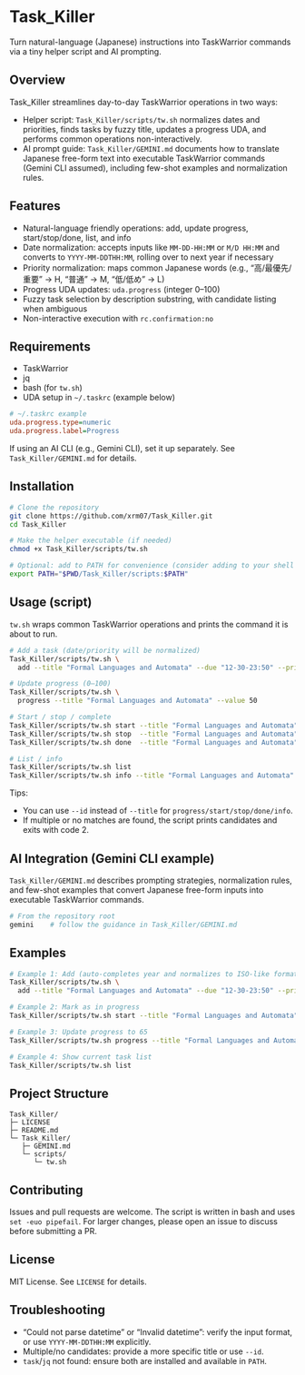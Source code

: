 # Task_Killer

Turn natural-language (Japanese) instructions into TaskWarrior commands via a tiny helper script and AI prompting.

## Overview

Task_Killer streamlines day-to-day TaskWarrior operations in two ways:

- Helper script: `Task_Killer/scripts/tw.sh` normalizes dates and priorities, finds tasks by fuzzy title, updates a progress UDA, and performs common operations non-interactively.
- AI prompt guide: `Task_Killer/GEMINI.md` documents how to translate Japanese free-form text into executable TaskWarrior commands (Gemini CLI assumed), including few-shot examples and normalization rules.

## Features

- Natural-language friendly operations: add, update progress, start/stop/done, list, and info
- Date normalization: accepts inputs like `MM-DD-HH:MM` or `M/D HH:MM` and converts to `YYYY-MM-DDTHH:MM`, rolling over to next year if necessary
- Priority normalization: maps common Japanese words (e.g., “高/最優先/重要” → H, “普通” → M, “低/低め” → L)
- Progress UDA updates: `uda.progress` (integer 0–100)
- Fuzzy task selection by description substring, with candidate listing when ambiguous
- Non-interactive execution with `rc.confirmation:no`

## Requirements

- TaskWarrior
- jq
- bash (for `tw.sh`)
- UDA setup in `~/.taskrc` (example below)

```ini
# ~/.taskrc example
uda.progress.type=numeric
uda.progress.label=Progress
```

If using an AI CLI (e.g., Gemini CLI), set it up separately. See `Task_Killer/GEMINI.md` for details.

## Installation

```bash
# Clone the repository
git clone https://github.com/xrm07/Task_Killer.git
cd Task_Killer

# Make the helper executable (if needed)
chmod +x Task_Killer/scripts/tw.sh

# Optional: add to PATH for convenience (consider adding to your shell profile)
export PATH="$PWD/Task_Killer/scripts:$PATH"
```

## Usage (script)

`tw.sh` wraps common TaskWarrior operations and prints the command it is about to run.

```bash
# Add a task (date/priority will be normalized)
Task_Killer/scripts/tw.sh \
  add --title "Formal Languages and Automata" --due "12-30-23:50" --priority 高め

# Update progress (0–100)
Task_Killer/scripts/tw.sh \
  progress --title "Formal Languages and Automata" --value 50

# Start / stop / complete
Task_Killer/scripts/tw.sh start --title "Formal Languages and Automata"
Task_Killer/scripts/tw.sh stop  --title "Formal Languages and Automata"
Task_Killer/scripts/tw.sh done  --title "Formal Languages and Automata"

# List / info
Task_Killer/scripts/tw.sh list
Task_Killer/scripts/tw.sh info --title "Formal Languages and Automata"
```

Tips:
- You can use `--id` instead of `--title` for `progress/start/stop/done/info`.
- If multiple or no matches are found, the script prints candidates and exits with code 2.

## AI Integration (Gemini CLI example)

`Task_Killer/GEMINI.md` describes prompting strategies, normalization rules, and few-shot examples that convert Japanese free-form inputs into executable TaskWarrior commands.

```bash
# From the repository root
gemini    # follow the guidance in Task_Killer/GEMINI.md
```

## Examples

```bash
# Example 1: Add (auto-completes year and normalizes to ISO-like format)
Task_Killer/scripts/tw.sh \
  add --title "Formal Languages and Automata" --due "12-30-23:50" --priority 高め

# Example 2: Mark as in progress
Task_Killer/scripts/tw.sh start --title "Formal Languages and Automata"

# Example 3: Update progress to 65
Task_Killer/scripts/tw.sh progress --title "Formal Languages and Automata" --value 65

# Example 4: Show current task list
Task_Killer/scripts/tw.sh list
```

## Project Structure

```
Task_Killer/
├─ LICENSE
├─ README.md
└─ Task_Killer/
   ├─ GEMINI.md
   └─ scripts/
      └─ tw.sh
```

## Contributing

Issues and pull requests are welcome. The script is written in bash and uses `set -euo pipefail`. For larger changes, please open an issue to discuss before submitting a PR.

## License

MIT License. See `LICENSE` for details.

## Troubleshooting

- “Could not parse datetime” or “Invalid datetime”: verify the input format, or use `YYYY-MM-DDTHH:MM` explicitly.
- Multiple/no candidates: provide a more specific title or use `--id`.
- `task`/`jq` not found: ensure both are installed and available in `PATH`.
